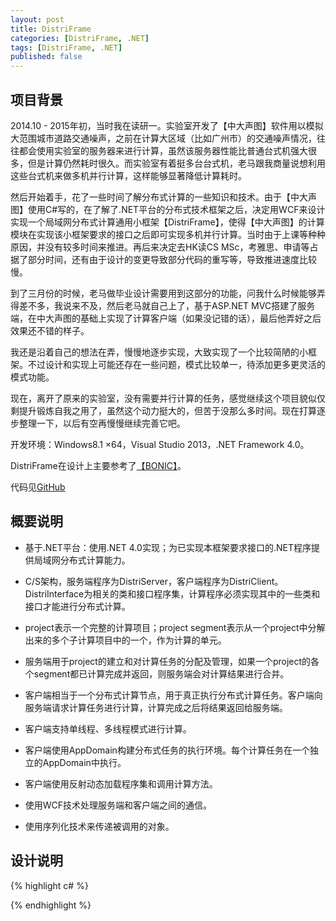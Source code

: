 ```yaml
---
layout: post
title: DistriFrame
categories: [DistriFrame, .NET]
tags: [DistriFrame, .NET]
published: false
---
```



## 项目背景

2014.10 - 2015年初，当时我在读研一。实验室开发了【中大声图】软件用以模拟大范围城市道路交通噪声，之前在计算大区域（比如广州市）的交通噪声情况，往往都会使用实验室的服务器来进行计算，虽然该服务器性能比普通台式机强大很多，但是计算仍然耗时很久。而实验室有着挺多台台式机，老马跟我商量说想利用这些台式机来做多机并行计算，这样能够显著降低计算耗时。

然后开始着手，花了一些时间了解分布式计算的一些知识和技术。由于【中大声图】使用C#写的，在了解了.NET平台的分布式技术框架之后，决定用WCF来设计实现一个局域网分布式计算通用小框架【DistriFrame】，使得【中大声图】的计算模块在实现该小框架要求的接口之后即可实现多机并行计算。当时由于上课等种种原因，并没有较多时间来推进。再后来决定去HK读CS MSc，考雅思、申请等占据了部分时间，还有由于设计的变更导致部分代码的重写等，导致推进速度比较慢。

到了三月份的时候，老马做毕业设计需要用到这部分的功能，问我什么时候能够弄得差不多，我说来不及，然后老马就自己上了，基于ASP.NET MVC搭建了服务端，在中大声图的基础上实现了计算客户端（如果没记错的话），最后他弄好之后效果还不错的样子。

我还是沿着自己的想法在弄，慢慢地逐步实现，大致实现了一个比较简陋的小框架。不过设计和实现上可能还存在一些问题，模式比较单一，待添加更多更灵活的模式功能。

现在，离开了原来的实验室，没有需要并行计算的任务，感觉继续这个项目貌似仅剩提升锻炼自我之用了，虽然这个动力挺大的，但苦于没那么多时间。现在打算逐步整理一下，以后有空再慢慢继续完善它吧。



开发环境：Windows8.1 ×64，Visual Studio 2013，.NET Framework 4.0。

DistriFrame在设计上主要参考了[【BONIC】](http://boinc.berkeley.edu/)。

代码见[GitHub](https://github.com/NathanLvzs/DistriFrame)


## 概要说明

- 基于.NET平台：使用.NET 4.0实现；为已实现本框架要求接口的.NET程序提供局域网分布式计算能力。

- C/S架构，服务端程序为DistriServer，客户端程序为DistriClient。DistriInterface为相关的类和接口程序集，计算程序必须实现其中的一些类和接口才能进行分布式计算。

- project表示一个完整的计算项目；project segment表示从一个project中分解出来的多个子计算项目中的一个，作为计算的单元。

- 服务端用于project的建立和对计算任务的分配及管理，如果一个project的各个segment都已计算完成并返回，则服务端会对计算结果进行合并。

- 客户端相当于一个分布式计算节点，用于真正执行分布式计算任务。客户端向服务端请求计算任务进行计算，计算完成之后将结果返回给服务端。

- 客户端支持单线程、多线程模式进行计算。

- 客户端使用AppDomain构建分布式任务的执行环境。每个计算任务在一个独立的AppDomain中执行。

- 客户端使用反射动态加载程序集和调用计算方法。

- 使用WCF技术处理服务端和客户端之间的通信。

- 使用序列化技术来传递被调用的对象。




## 设计说明




{% highlight c# %}

{% endhighlight %}


